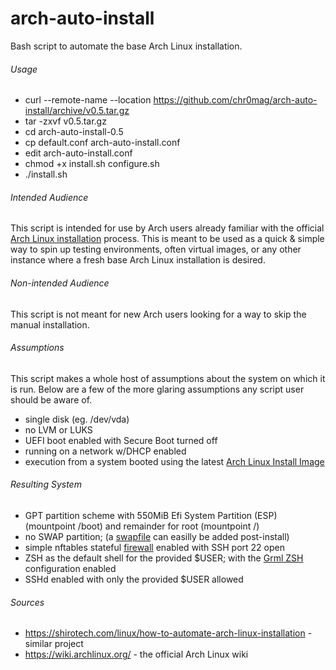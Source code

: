 # arch-auto-install
Bash script to automate the base Arch Linux installation.

###### Usage
* curl --remote-name --location https://github.com/chr0mag/arch-auto-install/archive/v0.5.tar.gz
* tar -zxvf v0.5.tar.gz
* cd arch-auto-install-0.5
* cp default.conf arch-auto-install.conf
* edit arch-auto-install.conf
* chmod +x install.sh configure.sh
* ./install.sh

###### Intended Audience
This script is intended for use by Arch users already familiar with the official [Arch Linux installation](https://wiki.archlinux.org/index.php/Installation_guide) process. This is meant to be used as a quick & simple way to spin up testing environments, often virtual images, or any other instance where a fresh base Arch Linux installation is desired.

###### Non-intended Audience
This script is not meant for new Arch users looking for a way to skip the manual installation.

###### Assumptions
This script makes a whole host of assumptions about the system on which it is run.  Below are a few of the more glaring assumptions any script user should be aware of.
* single disk (eg. /dev/vda)
* no LVM or LUKS
* UEFI boot enabled with Secure Boot turned off
* running on a network w/DHCP enabled
* execution from a system booted using the latest [Arch Linux Install Image](https://www.archlinux.org/download/)

###### Resulting System
* GPT partition scheme with 550MiB Efi System Partition (ESP) (mountpoint /boot) and remainder for root (mountpoint /)
* no SWAP partition; (a [swapfile](https://wiki.archlinux.org/index.php/Swap#Swap_file) can easilly be added post-install)
* simple nftables stateful [firewall](https://wiki.archlinux.org/index.php/Nftables#Simple_stateful_firewall) enabled with SSH port 22 open
* ZSH as the default shell for the provided $USER; with the [Grml ZSH](https://grml.org/zsh/) configuration enabled
* SSHd enabled with only the provided $USER allowed

###### Sources
* https://shirotech.com/linux/how-to-automate-arch-linux-installation - similar project
* https://wiki.archlinux.org/ - the official Arch Linux wiki
